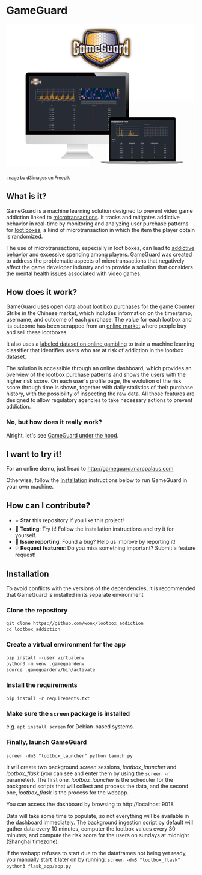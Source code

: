 # GameGuard

![](https://github.com/wonx/lootbox_addiction/blob/main/flask_app/static/gameguard_composite.png?raw=true)

<sub><a href="https://www.freepik.com/free-vector/computer-design_919225.htm#query=computer%20screen&position=1&from_view=search&track=ais">Image by d3images</a> on Freepik</sub>

## What is it?
GameGuard is a machine learning solution designed to prevent video game addiction linked to [microtransactions](https://en.wikipedia.org/wiki/Microtransaction). It tracks and mitigates addictive behavior in real-time by monitoring and analyzing user purchase patterns for [loot boxes](https://en.wikipedia.org/wiki/Loot_box), a kind of microtransaction in which the item the player obtain is randomized.

The use of microtransactions, especially in loot boxes, can lead to [addictive behavior](https://en.wikipedia.org/wiki/Video_game_addiction) and excessive spending among players. GameGuard was created to address the problematic aspects of microtransactions that negatively affect the game developer industry and to provide a solution that considers the mental health issues associated with video games.

## How does it work?
GameGuard uses open data about [loot box purchases](https://www.csgo.com.cn/api/lotteryHistory) for the game Counter Strike in the Chinese market, which includes information on the timestamp, username, and outcome of each purchase. The value for each lootbox and its outcome has been scrapped from an [online market](https://wiki.cs.money/) where people buy and sell these lootboxes.

It also uses a [labeled dataset on online gambling](http://www.thetransparencyproject.org/download_index.php) to train a machine learning classifier that identifies users who are at risk of addiction in the lootbox dataset.

The solution is accessible through an online dashboard, which provides an overview of the lootbox purchase patterns and shows the users with the higher risk score. On each user's profile page, the evolution of the risk score through time is shown, together with daily statistics of their purchase history, with the possibility of inspecting the raw data. All those features are designed to allow regulatory agencies to take necessary actions to prevent addiction.

### No, but how does it really work?

Alright, let's see [GameGuard under the hood](underthehood.md).

## I want to try it!
For an online demo, just head to http://gameguard.marcpalaus.com

Otherwise, follow the [Installation](#installation) instructions below to run GameGuard in your own machine.

## How can I contribute?
- ⭐ **Star** this repository if you like this project!
- 🧪 **Testing**: Try it! Follow the installation instructions and try it for yourself. 
- 🐞 **Issue reporting**:  Found a bug? Help us improve by reporting it!
- 💡 **Request features**: Do you miss something important? Submit a feature request!

## Installation

To avoid conflicts with the versions of the dependencies, it is recommended that GameGuard is installed in its separate environment

### Clone the repository
```
git clone https://github.com/wonx/lootbox_addiction
cd lootbox_addiction
```

### Create a virtual environment for the app
```
pip install --user virtualenv
python3 -m venv .gameguardenv
source .gameguardenv/bin/activate
```
### Install the requirements
`pip install -r requirements.txt`

### Make sure the `screen` package is installed
e.g. `apt install screen` for Debian-based systems.

### Finally, launch GameGuard
`screen -dmS "lootbox_launcher" python launch.py`

It will create two background *screen* sessions, *lootbox_launcher* and *lootbox_flask* (you can see and enter them by using the `screen -r` parameter). The first one, *lootbox_launcher* is the scheduler for the background scripts that will collect and process the data, and the second one, *lootbox_flask* is the process for the webapp.

You can access the dashboard by browsing to http://localhost:9018

Data will take some time to populate, so not everything will be available in the dashboard immediately. The background ingestion script by default will gather data every 10 minutes, computer the lootbox values every 30 minutes, and compute the risk score for the users on sundays at midnight (Shanghai timezone).

If the webapp refuses to start due to the dataframes not being yet ready, you manually start it later on by running: `screen -dmS "lootbox_flask" python3
flask_app/app.py`
